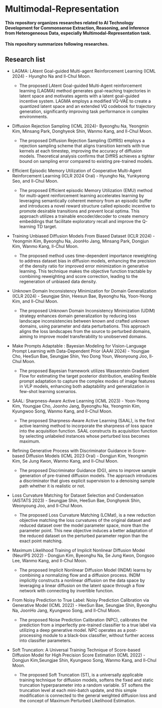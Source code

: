 # Multimodal-Representation

#### This repository organizes researches related to AI Technology Development for Commonsense Extraction, Reasoning, and Inference from Heterogeneous Data, especially Multimodal-Representation task. 
#### This repository summarizes following researches.

## Research list

* LAGMA: LAtent Goal-guided Multi-agent Reinforcement Learning (ICML 2024) - Hyungho Na and Il-Chul Moon.

  * The proposed LAtent Goal-guided Multi-Agent reinforcement learning (LAGMA) method generates goal-reaching trajectories in latent space and motivates agents with a latent goal-guided incentive system. LAGMA employs a modified VQ-VAE to create a quantized latent space and an extended VQ codebook for trajectory generation, significantly improving task performance in complex environments.

* Diffusion Rejection Sampling (ICML 2024)- Byeonghu Na, Yeongmin Kim, Minsang Park, Donghyeok Shin, Wanmo Kang, and Il-Chul Moon.

  * The proposed Diffusion Rejection Sampling (DiffRS) employs a rejection sampling scheme that aligns transition kernels with true kernels at each timestep, improving the accuracy of diffusion models. Theoretical analysis confirms that DiffRS achieves a tighter bound on sampling error compared to existing pre-trained models.

* Efficient Episodic Memory Utilization of Cooperative Multi-Agent Reinforcement Learning (ICLR 2024 Oral) - Hyungho Na, Yunkyeong Seo, and Il-Chul Moon.

  * The proposed Efficient episodic Memory Utilization (EMU) method for multi-agent reinforcement learning accelerates learning by leveraging semantically coherent memory from an episodic buffer and introduces a novel reward structure called episodic incentive to promote desirable transitions and prevent local optima. This approach utilizes a trainable encoder/decoder to create memory embeddings that facilitate exploratory recall and improve the Q-learning TD target.

* Training Unbiased Diffusion Models From Biased Dataset (ICLR 2024) - Yeongmin Kim, Byeonghu Na, JoonHo Jang, Minsang Park, Dongjun Kim, Wanmo Kang, Il-Chul Moon.

  * The proposed method uses time-dependent importance reweighting to address dataset bias in diffusion models, enhancing the precision of the density ratio for improved error minimization in generative learning. This technique makes the objective function tractable by combining reweighting and score correction, leading to the regeneration of unbiased data density.

* Unknown Domain Inconsistency Minimization for Domain Generalization (ICLR 2024) - Seungjae Shin, Heesun Bae, Byeonghu Na, Yoon-Yeong Kim, and Il-Chul Moon.

  * The proposed Unknown Domain Inconsistency Minimization (UDIM) strategy enhances domain generalization by reducing loss landscape inconsistencies between known and crafted unknown domains, using parameter and data perturbations. This approach aligns the loss landscapes from the source to perturbed domains, aiming to improve model transferability to unobserved domains.

* Make Prompts Adaptable : Bayesian Modeling for Vision-Language Prompt Learning with Data-Dependent Prior (AAAI 2024) - Youngjae Cho, HeeSun Bae, Seungjae Shin, Yeo Dong Youn, Weonyoung Joo, Il-Chul Moon.

  * The proposed Bayesian framework utilizes Wasserstein Gradient Flow for estimating the target posterior distribution, enabling flexible prompt adaptation to capture the complex modes of image features in VLP models, enhancing both adaptability and generalization in few-shot learning scenarios.

* SAAL: Sharpness-Aware Active Learning (ICML 2023) - Yoon-Yeong Kim, Youngjae Cho, Joonho Jang, Byeonghu Na, Yeongmin Kim, Kyungwoo Song, Wanmo Kang, and Il-Chul Moon.

  * The proposed Sharpness-Aware Active Learning (SAAL), is the first active learning method to incorporate the sharpness of loss space into the acquisition function. SAAL constructs its acquisition function by selecting unlabeled instances whose perturbed loss becomes maximum.

* Refining Generative Process with Discriminator Guidance in Score-based Diffusion Models (ICML 2023 Oral) - Dongjun Kim, Yeongmin Kim, Se Jung Kwon, Wanmo Kang, and Il-Chul Moon.

  * The proposed Discriminator Guidance (DG), aims to improve sample generation of pre-trained diffusion models. The approach introduces a discriminator that gives explicit supervision to a denoising sample path whether it is realistic or not.

* Loss Curvature Matching for Dataset Selection and Condensation (AISTATS 2023) - Seungjae Shin, HeeSun Bae, Donghyeok Shin, Weonyoung Joo, and Il-Chul Moon.

  * The proposed Loss Curvature Matching (LCMat), is a new reduction objective matching the loss curvatures of the original dataset and reduced dataset over the model parameter space, more than the parameter point. This new objective induces a better adaptation of the reduced dataset on the perturbed parameter region than the exact point matching.

* Maximum Likelihood Training of Implicit Nonlinear Diffusion Model (NeurIPS 2022) - Dongjun Kim, Byeonghu Na, Se Jung Kwon, Dongsoo Lee, Wanmo Kang, and Il-Chul Moon.

  * The proposed Implicit Nonlinear Diffusion Model (INDM) learns by combining a normalizing flow and a diffusion process. INDM implicitly constructs a nonlinear diffusion on the data space by leveraging a linear diffusion on the latent space through a flow network with connecting by invertible function.

* From Noisy Prediction to True Label: Noisy Prediction Calibration via Generative Model (ICML 2022) - HeeSun Bae, Seungjae Shin, Byeonghu Na, JoonHo Jang, Kyungwoo Song, and Il-Chul Moon.

  * The proposed Noise Prediction Calibration (NPC), calibrates the prediction from a imperfectly pre-trained classifier to a true label via utilizing a deep generative model. NPC operates as a post-processing module to a black-box classifier, without further access into classifier parameters.

* Soft Truncation: A Universal Training Technique of Score-based Diffusion Model for High Precision Score Estimation (ICML 2022) - Dongjun Kim,Seungjae Shin, Kyungwoo Song, Wanmo Kang, and Il-Chul Moon.

  * The proposed Soft Truncation (ST), is a universally applicable training technique for diffusion models, softens the fixed and static truncation hyperparameter into a random variable. ST softens the truncation level at each mini-batch update, and this simple modification is connected to the general weighted diffusion loss and the concept of Maximum Perturbed Likelihood Estimation.
